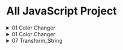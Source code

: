 # All JavaScript Project
<details >
<summary>01 Color Changer</summary>
<br>
Waaa, you see me. I thought I would be hidden ;p .
</details>
<details >
<summary>01 Color Changer</summary>

Waaa, you see me. I thought I would be hidden ;p .
</details>
<details >
<summary>07 Transform_String</summary>
<br>
https://github.com/user-attachments/assets/9027ad8e-0dbc-4127-83e7-08f3abb0106d
  <br>
### Get Source Code
[Open Source Code](https://github.com/KanchanCS/js-project/tree/main/07_String_Transform)

</details>








